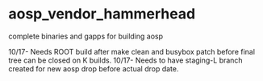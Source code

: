 aosp_vendor_hammerhead
======================

complete binaries and gapps for building aosp


10/17- Needs ROOT build after make clean and busybox patch before final tree can be closed on K builds.
10/17- Needs to have staging-L branch created for new aosp drop before actual drop date.
